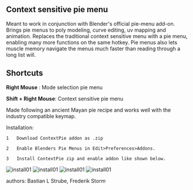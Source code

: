 ## Context sensitive pie menu
Meant to work in conjunction with Blender's official pie-menu add-on.
Brings pie menus to poly modeling, curve editing, uv mapping and animation.
Replaces the traditional context sensitive menu with a pie menu, enabling many more functions on the same hotkey. Pie menus also lets muscle memory navigate the menus much faster than reading through a long list will. 

## Shortcuts
**Right Mouse** :                    Mode selection pie menu

**Shift + Right Mouse**:        Context sensitive pie menu

Made following an ancient Mayan pie recipe and works well with the industry compatible keymap.


Installation:

    1   Download ContextPie addon as .zip
    
    2   Enable Blenders Pie Menus in Edit>Preferences>Addons.
    
    3   Install ContextPie zip and enable addon like shown below.

![install01](https://github.com/bastianlstrube/ContextPie/blob/main/docs/ContextPie_Tutorial01.png?raw=true)
![install01](https://github.com/bastianlstrube/ContextPie/blob/main/docs/ContextPie_Tutorial02.png?raw=true)
![install01](https://github.com/bastianlstrube/ContextPie/blob/main/docs/ContextPie_Tutorial03.png?raw=true)
![install01](https://github.com/bastianlstrube/ContextPie/blob/main/docs/ContextPie_Tutorial04.png?raw=true)



authors:		Bastian L Strube, Frederik Storm

